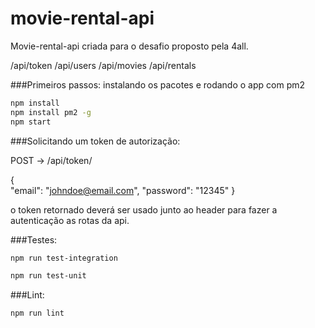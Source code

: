 # movie-rental-api

Movie-rental-api criada para o desafio proposto pela 4all.

/api/token
/api/users
/api/movies
/api/rentals

###Primeiros passos: instalando os pacotes e rodando o app com pm2
```sh
npm install
npm install pm2 -g 
npm start
```
###Solicitando um token de autorização:

POST -> /api/token/

{		
    "email": "johndoe@email.com",
    "password": "12345"
}

o token retornado deverá ser usado junto ao header para fazer a autenticação as rotas da api.

###Testes:
```sh
npm run test-integration

npm run test-unit 

```

###Lint:

```sh
npm run lint
```